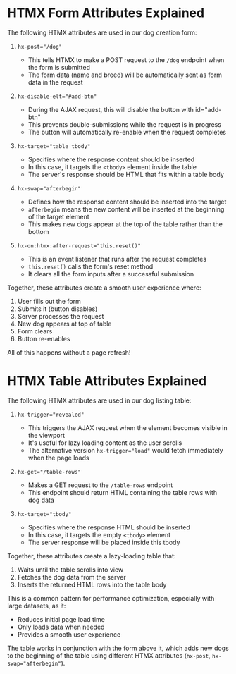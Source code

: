 # HTMX Form Attributes Explained

The following HTMX attributes are used in our dog creation form:

1. `hx-post="/dog"`
   - This tells HTMX to make a POST request to the `/dog` endpoint when the form is submitted
   - The form data (name and breed) will be automatically sent as form data in the request

2. `hx-disable-elt="#add-btn"`
   - During the AJAX request, this will disable the button with id="add-btn"
   - This prevents double-submissions while the request is in progress
   - The button will automatically re-enable when the request completes

3. `hx-target="table tbody"`
   - Specifies where the response content should be inserted
   - In this case, it targets the `<tbody>` element inside the table
   - The server's response should be HTML that fits within a table body

4. `hx-swap="afterbegin"`
   - Defines how the response content should be inserted into the target
   - `afterbegin` means the new content will be inserted at the beginning of the target element
   - This makes new dogs appear at the top of the table rather than the bottom

5. `hx-on:htmx:after-request="this.reset()"`
   - This is an event listener that runs after the request completes
   - `this.reset()` calls the form's reset method
   - It clears all the form inputs after a successful submission

Together, these attributes create a smooth user experience where:
1. User fills out the form
2. Submits it (button disables)
3. Server processes the request
4. New dog appears at top of table
5. Form clears
6. Button re-enables

All of this happens without a page refresh!

# HTMX Table Attributes Explained

The following HTMX attributes are used in our dog listing table:

1. `hx-trigger="revealed"`
   - This triggers the AJAX request when the element becomes visible in the viewport
   - It's useful for lazy loading content as the user scrolls
   - The alternative version `hx-trigger="load"` would fetch immediately when the page loads

2. `hx-get="/table-rows"`
   - Makes a GET request to the `/table-rows` endpoint
   - This endpoint should return HTML containing the table rows with dog data

3. `hx-target="tbody"`
   - Specifies where the response HTML should be inserted
   - In this case, it targets the empty `<tbody>` element
   - The server response will be placed inside this tbody

Together, these attributes create a lazy-loading table that:
1. Waits until the table scrolls into view
2. Fetches the dog data from the server
3. Inserts the returned HTML rows into the table body

This is a common pattern for performance optimization, especially with large datasets, as it:
- Reduces initial page load time
- Only loads data when needed
- Provides a smooth user experience

The table works in conjunction with the form above it, which adds new dogs to the beginning of the table using different HTMX attributes (`hx-post`, `hx-swap="afterbegin"`). 